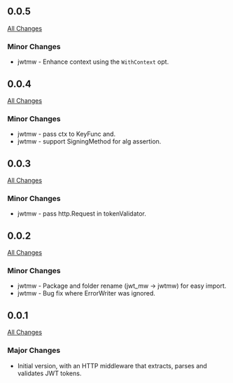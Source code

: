 ## 0.0.5

[All Changes](https://github.com/crossid/crossid-go/compare/v0.0.4...v0.0.5)

### Minor Changes

- jwtmw - Enhance context using the `WithContext` opt.

## 0.0.4

[All Changes](https://github.com/crossid/crossid-go/compare/v0.0.3...v0.0.4)

### Minor Changes

- jwtmw - pass ctx to KeyFunc and.
- jwtmw - support SigningMethod for alg assertion.

## 0.0.3

[All Changes](https://github.com/crossid/crossid-go/compare/v0.0.2...v0.0.3)

### Minor Changes

- jwtmw - pass http.Request in tokenValidator.

## 0.0.2

[All Changes](https://github.com/crossid/crossid-go/compare/v0.0.1...v0.0.2)

### Minor Changes

- jwtmw - Package and folder rename (jwt_mw -> jwtmw) for easy import.
- jwtmw - Bug fix where ErrorWriter was ignored.

## 0.0.1

[All Changes](https://github.com/crossid/crossid-go/compare/5986057...v0.0.1)

### Major Changes

- Initial version, with an HTTP middleware that extracts, parses and validates JWT tokens.
